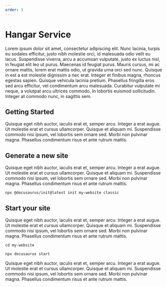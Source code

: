 ```yaml
---
order: 3
---
```


# Hangar Service

Lorem ipsum dolor sit amet, consectetur adipiscing elit. Nunc lacinia, turpis eu sodales efficitur, justo nibh molestie orci, id malesuada odio velit eu lacus. Suspendisse viverra, arcu a accumsan vulputate, justo ex luctus nisl, in feugiat elit leo ut purus. Maecenas id feugiat purus. Mauris cursus, mi ac ornare mattis, lorem erat mattis odio, ut gravida urna orci sed nunc. Quisque in est a est molestie dignissim a nec erat. Integer et finibus magna, rhoncus egestas sapien. Quisque vehicula lacinia pretium. Phasellus fringilla eros sed arcu efficitur, vel condimentum arcu malesuada. Curabitur vulputate mi neque, a volutpat arcu ultrices commodo. In lobortis euismod sollicitudin. Integer at commodo nunc, in sagittis sem.

## Getting Started

Quisque eget nibh auctor, iaculis erat et, semper arcu. Integer a erat augue. Ut molestie erat et cursus ullamcorper. Quisque et aliquam mi. Suspendisse commodo nisi ipsum, vel lobortis sem ornare sed. Morbi non pulvinar magna. Phasellus condimentum risus et ante rutrum mattis.

## Generate a new site

Quisque eget nibh auctor, iaculis erat et, semper arcu. Integer a erat augue. Ut molestie erat et cursus ullamcorper. Quisque et aliquam mi. Suspendisse commodo nisi ipsum, vel lobortis sem ornare sed. Morbi non pulvinar magna. Phasellus condimentum risus et ante rutrum mattis.

```shell
npx @docusaurus/init@latest init my-website classic
```

## Start your site

Quisque eget nibh auctor, iaculis erat et, semper arcu. Integer a erat augue. Ut molestie erat et cursus ullamcorper. Quisque et aliquam mi. Suspendisse commodo nisi ipsum, vel lobortis sem ornare sed. Morbi non pulvinar magna. Phasellus condimentum risus et ante rutrum mattis.

```shell
cd my-website

npx docusaurus start
```

Quisque eget nibh auctor, iaculis erat et, semper arcu. Integer a erat augue. Ut molestie erat et cursus ullamcorper. Quisque et aliquam mi. Suspendisse commodo nisi ipsum, vel lobortis sem ornare sed. Morbi non pulvinar magna. Phasellus condimentum risus et ante rutrum mattis.
